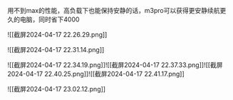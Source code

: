 用不到max的性能，高负载下也能保持安静的话，m3pro可以获得更安静续航更久的电脑，同时省下4000



![[截屏2024-04-17 22.26.29.png]]




![[截屏2024-04-17 22.31.14.png]]






![[截屏2024-04-17 22.34.19.png]]![[截屏2024-04-17 22.37.33.png]]![[截屏2024-04-17 22.40.25.png]]![[截屏2024-04-17 22.41.17.png]]



![[截屏2024-04-17 23.02.12.png]]
